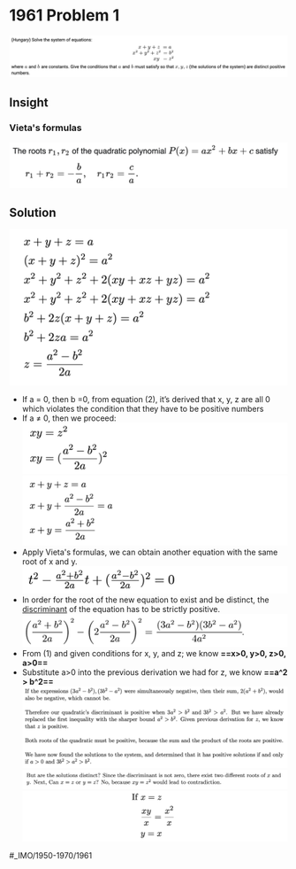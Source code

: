 # 1961 Problem 1
![](1961%20Problem%201/image.png)

## Insight
### Vieta's formulas
![](1961%20Problem%201/image%202.png)

## Solution 
![](1961%20Problem%201/image%203.png)
* If a = 0, then b =0, from equation (2), it’s derived that x, y, z are all 0 which violates the condition that they have to be positive numbers
* If a ≠ 0, then we proceed:
![](1961%20Problem%201/image%204.png)![](1961%20Problem%201/image%205.png)
* Apply Vieta's formulas, we can obtain another equation with the same root of x and y. 
![](1961%20Problem%201/image%206.png)
* In order for the root of the new equation to exist and be distinct, the [discriminant](https://artofproblemsolving.com/wiki/index.php/Discriminant) of the equation has to be strictly positive. 
![](1961%20Problem%201/image%207.png)
* From (1) and given conditions for x, y, and z; we know **==x>0, y>0, z>0, a>0==**
* Substitute a>0 into the previous derivation we had for z, we know **==a^2 > b^2==**
![](1961%20Problem%201/image%208.png)
![](1961%20Problem%201/image%209.png)![](1961%20Problem%201/image%2010.png)















#_IMO/1950-1970/1961